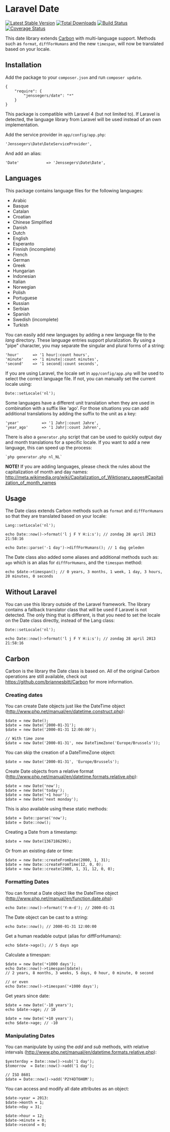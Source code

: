 Laravel Date
============

[![Latest Stable Version](http://img.shields.io/github/release/jenssegers/laravel-date.svg)](https://packagist.org/packages/jenssegers/date) [![Total Downloads](http://img.shields.io/packagist/dm/jenssegers/date.svg)](https://packagist.org/packages/jenssegers/date) [![Build Status](http://img.shields.io/travis/jenssegers/laravel-date.svg)](https://travis-ci.org/jenssegers/laravel-date) [![Coverage Status](http://img.shields.io/coveralls/jenssegers/laravel-date.svg)](https://coveralls.io/r/jenssegers/laravel-date?branch=master)

This date library extends [Carbon](https://github.com/briannesbitt/Carbon) with multi-language support. Methods such as `format`, `diffForHumans` and the new `timespan`, will now be translated based on your locale.

Installation
------------

Add the package to your `composer.json` and run `composer update`.

    {
        "require": {
            "jenssegers/date": "*"
        }
    }

This package is compatible with Laravel 4 (but not limited to). If Laravel is detected, the language library from Laravel will be used instead of an own implementation.

Add the service provider in `app/config/app.php`:

    'Jenssegers\Date\DateServiceProvider',

And add an alias:

    'Date'            => 'Jenssegers\Date\Date',

Languages
---------

This package contains language files for the following languages:

 - Arabic
 - Basque
 - Catalan
 - Croatian
 - Chinese Simplified
 - Danish
 - Dutch
 - English
 - Esperanto
 - Finnish (incomplete)
 - French
 - German
 - Greek
 - Hungarian
 - Indonesian
 - Italian
 - Norwegian
 - Polish
 - Portuguese
 - Russian
 - Serbian
 - Spanish
 - Swedish (incomplete)
 - Turkish

You can easily add new languages by adding a new language file to the *lang* directory. These language entries support pluralization. By using a "pipe" character, you may separate the singular and plural forms of a string:

    'hour'      => '1 hour|:count hours',
    'minute'    => '1 minute|:count minutes',
    'second'    => '1 second|:count seconds',

If you are using Laravel, the locale set in `app/config/app.php` will be used to select the correct language file. If not, you can manually set the current locale using:

    Date::setLocale('nl');

Some languages have a different unit translation when they are used in combination with a suffix like 'ago'. For those situations you can add additional translations by adding the suffix to the unit as a key:

    'year'          => '1 Jahr|:count Jahre',
    'year_ago'      => '1 Jahr|:count Jahren',

There is also a `generator.php` script that can be used to quickly output day and month translations for a specific locale. If you want to add a new language, this can speed up the process:

    `php generator.php nl_NL`

**NOTE!** If you are adding languages, please check the rules about the capitalization of month and day names: http://meta.wikimedia.org/wiki/Capitalization_of_Wiktionary_pages#Capitalization_of_month_names

Usage
-----

The Date class extends Carbon methods such as `format` and `diffForHumans` so that they are translated based on your locale:

    Lang::setLocale('nl');

    echo Date::now()->format('l j F Y H:i:s'); // zondag 28 april 2013 21:58:16

    echo Date::parse('-1 day')->diffForHumans(); // 1 dag geleden

The Date class also added some aliases and additional methods such as: `ago` which is an alias for `diffForHumans`, and the `timespan` method:

    echo $date->timespan(); // 0 years, 3 months, 1 week, 1 day, 3 hours, 20 minutes, 0 seconds

Without Laravel
---------------

You can use this library outside of the Laravel framework. The library contains a fallback translator class that will be used if Laravel is not detected. The only thing that is different, is that you need to set the locale on the Date class directly, instead of the Lang class:

    Date::setLocale('nl');

    echo Date::now()->format('l j F Y H:i:s'); // zondag 28 april 2013 21:58:16

Carbon
------

Carbon is the library the Date class is based on. All of the original Carbon operations are still available, check out https://github.com/briannesbitt/Carbon for more information.

### Creating dates

You can create Date objects just like the DateTime object (http://www.php.net/manual/en/datetime.construct.php):

    $date = new Date();
    $date = new Date('2000-01-31');
    $date = new Date('2000-01-31 12:00:00');

    // With time zone
    $date = new Date('2000-01-31', new DateTimeZone('Europe/Brussels'));

You can skip the creation of a DateTimeZone object:

    $date = new Date('2000-01-31', 'Europe/Brussels');

Create Date objects from a relative format (http://www.php.net/manual/en/datetime.formats.relative.php):

    $date = new Date('now');
    $date = new Date('today');
    $date = new Date('+1 hour');
    $date = new Date('next monday');

This is also available using these static methods:

    $date = Date::parse('now');
    $date = Date::now();

Creating a Date from a timestamp:

    $date = new Date(1367186296);

Or from an existing date or time:

    $date = new Date::createFromDate(2000, 1, 31);
    $date = new Date::createFromTime(12, 0, 0);
    $date = new Date::create(2000, 1, 31, 12, 0, 0);

### Formatting Dates

You can format a Date object like the DateTime object (http://www.php.net/manual/en/function.date.php):

    echo Date::now()->format('Y-m-d'); // 2000-01-31

The Date object can be cast to a string:

    echo Date::now(); // 2000-01-31 12:00:00

Get a human readable output (alias for diffForHumans):

    echo $date->ago(); // 5 days ago

Calculate a timespan:

    $date = new Date('+1000 days');
    echo Date::now()->timespan($date);
    // 2 years, 8 months, 3 weeks, 5 days, 0 hour, 0 minute, 0 second

    // or even
    echo Date::now()->timespan('+1000 days');

Get years since date:

    $date = new Date('-10 years');
    echo $date->age; // 10

    $date = new Date('+10 years');
    echo $date->age; // -10

### Manipulating Dates

You can manipulate by using the *add* and *sub* methods, with relative intervals (http://www.php.net/manual/en/datetime.formats.relative.php):

    $yesterday = Date::now()->sub('1 day');
    $tomorrow  = Date::now()->add('1 day');

    // ISO 8601
    $date = Date::now()->add('P2Y4DT6H8M');

You can access and modify all date attributes as an object:

    $date->year = 2013:
    $date->month = 1;
    $date->day = 31;

    $date->hour = 12;
    $date->minute = 0;
    $date->second = 0;
